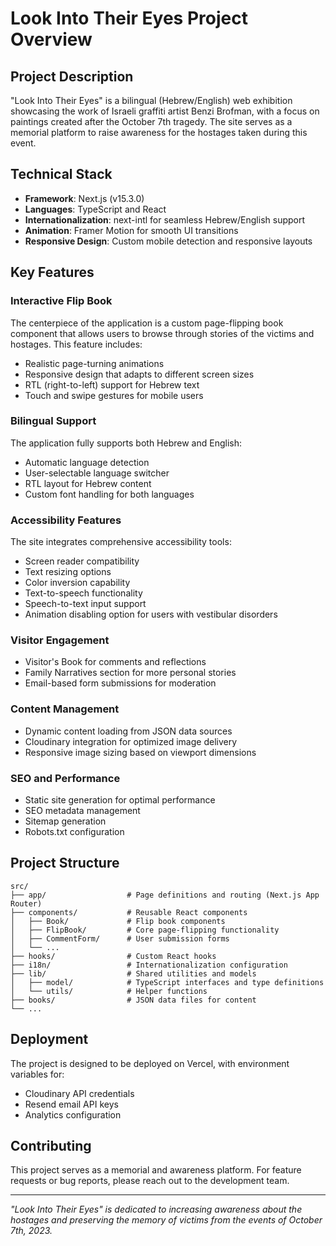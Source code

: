 # Look Into Their Eyes Project Overview

## Project Description

"Look Into Their Eyes" is a bilingual (Hebrew/English) web exhibition showcasing the work of Israeli graffiti artist Benzi Brofman, with a focus on paintings created after the October 7th tragedy. The site serves as a memorial platform to raise awareness for the hostages taken during this event.

## Technical Stack

- **Framework**: Next.js (v15.3.0)
- **Languages**: TypeScript and React
- **Internationalization**: next-intl for seamless Hebrew/English support
- **Animation**: Framer Motion for smooth UI transitions
- **Responsive Design**: Custom mobile detection and responsive layouts

## Key Features

### Interactive Flip Book
The centerpiece of the application is a custom page-flipping book component that allows users to browse through stories of the victims and hostages. This feature includes:
- Realistic page-turning animations
- Responsive design that adapts to different screen sizes
- RTL (right-to-left) support for Hebrew text
- Touch and swipe gestures for mobile users

### Bilingual Support
The application fully supports both Hebrew and English:
- Automatic language detection
- User-selectable language switcher
- RTL layout for Hebrew content
- Custom font handling for both languages

### Accessibility Features
The site integrates comprehensive accessibility tools:
- Screen reader compatibility
- Text resizing options
- Color inversion capability
- Text-to-speech functionality
- Speech-to-text input support
- Animation disabling option for users with vestibular disorders

### Visitor Engagement
- Visitor's Book for comments and reflections
- Family Narratives section for more personal stories
- Email-based form submissions for moderation

### Content Management
- Dynamic content loading from JSON data sources
- Cloudinary integration for optimized image delivery
- Responsive image sizing based on viewport dimensions

### SEO and Performance
- Static site generation for optimal performance
- SEO metadata management
- Sitemap generation
- Robots.txt configuration

## Project Structure

```
src/
├── app/                  # Page definitions and routing (Next.js App Router)
├── components/           # Reusable React components
│   ├── Book/             # Flip book components
│   ├── FlipBook/         # Core page-flipping functionality
│   ├── CommentForm/      # User submission forms
│   └── ...
├── hooks/                # Custom React hooks
├── i18n/                 # Internationalization configuration
├── lib/                  # Shared utilities and models
│   ├── model/            # TypeScript interfaces and type definitions
│   └── utils/            # Helper functions
├── books/                # JSON data files for content
└── ...
```

## Deployment

The project is designed to be deployed on Vercel, with environment variables for:
- Cloudinary API credentials
- Resend email API keys
- Analytics configuration

## Contributing

This project serves as a memorial and awareness platform. For feature requests or bug reports, please reach out to the development team.

---

*"Look Into Their Eyes" is dedicated to increasing awareness about the hostages and preserving the memory of victims from the events of October 7th, 2023.*
